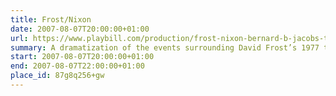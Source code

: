 ```yaml
---
title: Frost/Nixon
date: 2007-08-07T20:00:00+01:00
url: https://www.playbill.com/production/frost-nixon-bernard-b-jacobs-theatre-vault-0000010173
summary: A dramatization of the events surrounding David Frost’s 1977 television interviews with Richard Nixon — among the most famous political interviews of all time.
start: 2007-08-07T20:00:00+01:00
end: 2007-08-07T22:00:00+01:00
place_id: 87g8q256+gw
---
```

